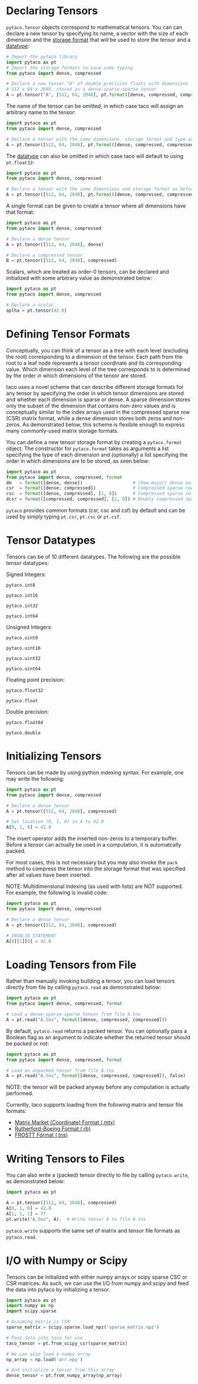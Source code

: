 # Declaring Tensors

`pytaco.Tensor` objects correspond to mathematical tensors. You can can declare a new tensor by specifying its name, a vector with the size of each dimension and the [storage format](pytensors.md#defining-tensor-formats) that will be used to store the tensor and a [datatype](pytensors.md#tensor-datatypes):

```python
# Import the pytaco library
import pytaco as pt
# Import the storage formats to save some typing
from pytaco import dense, compressed

# Declare a new tensor "A" of double-precision floats with dimensions 
# 512 x 64 x 2048, stored as a dense-sparse-sparse tensor
A = pt.tensor("A", [512, 64, 2048], pt.format([dense, compressed, compressed]), pt.float64)
```

The name of the tensor can be omitted, in which case taco will assign an arbitrary name to the tensor:
```python
import pytaco as pt
from pytaco import dense, compressed

# Declare a tensor with the same dimensions, storage format and type as before
A = pt.tensor([512, 64, 2048], pt.format([dense, compressed, compressed]), pt.float64)
```

The [datatype](pytensors.md#tensor-datatypes) can also be omitted in which case taco will default to using `pt.float32`:
```python
import pytaco as pt
from pytaco import dense, compressed

# Declare a tensor with the same dimensions and storage format as before
A = pt.tensor([512, 64, 2048], pt.format([dense, compressed, compressed]))
```

A single format can be given to create a tensor where all dimensions have that format:
```python
import pytaco as pt
from pytaco import dense, compressed

# Declare a dense tensor
A = pt.tensor([512, 64, 2048], dense)

# Declare a compressed tensor
B = pt.tensor([512, 64, 2048], compressed)
```

Scalars, which are treated as order-0 tensors, can be declared and initialized with some arbitrary value as demonstrated below:
```python
import pytaco as pt
from pytaco import dense, compressed

# Declare a scalar
aplha = pt.tensor(42.0)
```

# Defining Tensor Formats

Conceptually, you can think of a tensor as a tree with each level (excluding the root) corresponding to a dimension of the tensor. Each path from the root to a leaf node represents a tensor coordinate and its corresponding value. Which dimension each level of the tree corresponds to is determined by the order in which dimensions of the tensor are stored.

taco uses a novel scheme that can describe different storage formats for any tensor by specifying the order in which tensor dimensions are stored and whether each dimension is sparse or dense. A sparse dimension stores only the subset of the dimension that contains non-zero values and is conceptually similar to the index arrays used in the compressed sparse row (CSR) matrix format, while a dense dimension stores both zeros and non-zeros. As demonstrated below, this scheme is flexibile enough to express many commonly-used matrix storage formats.

You can define a new tensor storage format by creating a `pytaco.format` object. The constructor for `pytaco.format` takes as arguments a list specifying the type of each dimension and (optionally) a list specifying the order in which dimensions are to be stored, as seen below:
```python
import pytaco as pt
from pytaco import dense, compressed, format
dm   = format([dense, dense])                   # (Row-major) dense matrix
csr  = format([dense, compressed])              # Compressed sparse row matrix
csc  = format([dense, compressed], [1, 0])      # Compressed sparse column matrix
dcsr = format([compressed, compressed], [1, 0]) # Doubly compressed sparse column matrix
```

```pytaco``` provides common formats (csr, csc and csf) by default and can be used by simply typing ```pt.csr```, ```pt.csc``` or ```pt.csf```.

# Tensor Datatypes

Tensors can be of 10 different datatypes. The following are the possible tensor datatypes:

Signed Integers:

```pytaco.int8```

```pytaco.int16```

```pytaco.int32```

```pytaco.int64```

Unsigned Integers:

```pytaco.uint8```

```pytaco.uint16```

```pytaco.uint32```

```pytaco.uint64```

Floating point precision: 

```pytaco.float32``` 

```pytaco.float```

Double precision: 

```pytaco.float64``` 

```pytaco.double```

# Initializing Tensors

Tensors can be made by using python indexing syntax. For example, one may write the following:
```python
import pytaco as pt
from pytaco import dense, compressed

# Declare a dense tensor
A = pt.tensor([512, 64, 2048], compressed)

# Set location (0, 1, 0) in A to 42.0
A[0, 1, 0] = 42.0
```

The insert operator adds the inserted non-zeros to a temporary buffer. Before a tensor can actually be used in a computation, it is automatcally packed. 

For most cases, this is not necessary but you may also invoke the `pack` method to compress the tensor into the storage format that was specified after all values have been inserted.

NOTE: Multidimensional indexing (as used with lists) are NOT supported. For example, the following is invalid code:

```python
import pytaco as pt
from pytaco import dense, compressed

# Declare a dense tensor
A = pt.tensor([512, 64, 2048], compressed)

# INVALID STATEMENT
A[0][1][0] = 42.0
```

# Loading Tensors from File

Rather than manually invoking building a tensor, you can load tensors directly from file by calling `pytaco.read` as demonstrated below:

```python
import pytaco as pt
from pytaco import dense, compressed, format

# Load a dense-sparse-sparse tensor from file A.tns
A = pt.read("A.tns", format([dense, compressed, compressed]))
```

By default, `pytaco.read` returns a packed tensor. You can optionally pass a Boolean flag as an argument to indicate whether the returned tensor should be packed or not: 

```python
import pytaco as pt
from pytaco import dense, compressed, format

# Load an unpacked tensor from file A.tns
A = pt.read("A.tns", format([dense, compressed, compressed]), false)
```
NOTE: the tensor will be packed anyway before any computation is actually performed.


Currently, taco supports loading from the following matrix and tensor file formats:

* [Matrix Market (Coordinate) Format (.mtx)](http://math.nist.gov/MatrixMarket/formats.html#MMformat)
* [Rutherford-Boeing Format (.rb)](https://www.cise.ufl.edu/research/sparse/matrices/DOC/rb.pdf)
* [FROSTT Format (.tns)](http://frostt.io/tensors/file-formats.html)

# Writing Tensors to Files

You can also write a (packed) tensor directly to file by calling `pytaco.write`, as demonstrated below:

```python
import pytaco as pt

A = pt.tensor([512, 64, 2048], compressed)
A[0, 1, 0] = 42.0
A[1, 1, 1] = 77
pt.write("A.tns", A);  # Write tensor A to file A.tns
```

`pytaco.write` supports the same set of matrix and tensor file formats as `pytaco.read`.

# I/O with Numpy or Scipy

Tensors can be initialized with either numpy arrays or scipy sparse CSC or CSR matrices. As such, we can use the I/O from numpy and scipy and feed the data into pytaco by initializing a tensor.

```python
import pytaco as pt
import numpy as np
import scipy.sparse

# Assuming matrix is CSR
sparse_matrix = scipy.sparse.load_npz('sparse_matrix.npz')

# Pass data into taco for use
taco_tensor = pt.from_scipy_csr(sparse_matrix)

# We can also load a numpy array
np_array = np.load('arr.npy')

# And initialize a tensor from this array
dense_tensor = pt.from_numpy_array(np_array)
```




